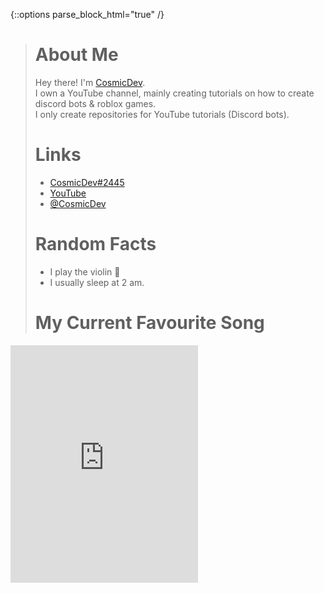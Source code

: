 {::options parse_block_html="true" /}
> # __**About Me**__
>
> Hey there! I'm [CosmicDev](https://youtube.com/c/CosmicDev).\
> I own a YouTube channel, mainly creating tutorials on how to create discord bots & roblox games.\
> I only create repositories for YouTube tutorials (Discord bots).
>
> # __**Links**__
> * [CosmicDev#2445](https://discord.com/invite/EAUSe2UDxj)
> * [YouTube](https://youtube.com/c/CosmicDev)
> * [@CosmicDev](https://twitter.com/CosmicDev360)
> 
> # __**Random Facts**__
> * I play the violin  🎻
> * I usually sleep at 2 am.
> 
> # __**My Current Favourite Song**__
<iframe src="https://open.spotify.com/embed/track/2TeLIzFBe3hxkPR5FIQZut" width="300" height="380" frameborder="0" allowtransparency="true" allow="encrypted-media"></iframe>
